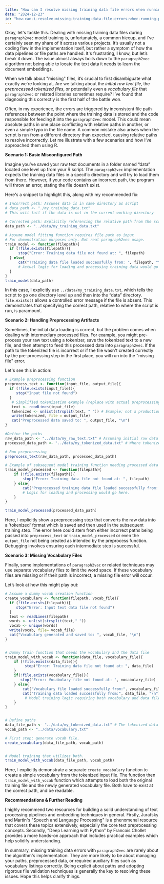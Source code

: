 ```yaml
---
title: "How can I resolve missing training data file errors when running paragraph2vec in R?"
date: "2024-12-23"
id: "how-can-i-resolve-missing-training-data-file-errors-when-running-paragraph2vec-in-r"
---
```


Okay, let's tackle this. Dealing with missing training data files during `paragraph2vec` model training is, unfortunately, a common hiccup, and I've certainly seen my share of it across various projects. It’s usually not a coding flaw in the implementation itself, but rather a symptom of how the data pipelines or file paths are handled. It's frustrating, I know, but let’s break it down. The issue almost always boils down to the `paragraph2vec` algorithm not being able to locate the text data it needs to learn the document embeddings.

When we talk about "missing" files, it’s crucial to first disambiguate what exactly we're looking at. Are we talking about the *initial raw text file*, the *preprocessed tokenized files*, or potentially even a *vocabulary file* that `paragraph2vec` or related libraries sometimes require? I’ve found that diagnosing this correctly is the first half of the battle won.

Often, in my experience, the errors are triggered by inconsistent file path references between the point where the training data is stored and the code responsible for feeding it into the `paragraph2vec` model. This could mean absolute paths in one place conflicting with relative paths in another, or even a simple typo in the file name. A common mistake also arises when the script is run from a different directory than expected, causing relative paths to resolve incorrectly. Let me illustrate with a few scenarios and how I’ve approached them using R.

**Scenario 1: Basic Misconfigured Path**

Imagine you’ve saved your raw text documents in a folder named “data” located one level up from your R script. The `paragraph2vec` implementation expects the training data files in a specific directory and will try to load them from there. However, if your code contains an incorrect path, the program will throw an error, stating the file doesn’t exist.

Here's a snippet to highlight this, along with my recommended fix:

```r
# Incorrect path: Assumes data is in same directory as script
# data_path <- "./my_training_data.txt"
# This will fail if the data is not in the current working directory

# Corrected path: Explicitly referencing the relative path from the script's location
data_path <- "../data/my_training_data.txt"

# Assume model fitting function requires file path as input
# For demonstration purposes only. Not real paragraph2vec usage.
train_model <- function(filepath){
  if (!file.exists(filepath)){
      stop("Error: Training data file not found at: ", filepath)
  } else{
      cat("Training data file loaded successfully from: ", filepath, "\n")
      # Actual logic for loading and processing training data would go here
  }
}
train_model(data_path)
```

In this case, I explicitly use `../data/my_training_data.txt`, which tells the script to go one directory level up and then into the “data” directory. `file.exists()` allows a controlled error message if the file is absent. This demonstrates that specifying the correct path, relative to where the script is run, is paramount.

**Scenario 2: Handling Preprocessing Artifacts**

Sometimes, the initial data loading is correct, but the problem comes when dealing with intermediary processed files. For example, you might pre-process your raw text using a tokenizer, save the tokenized text to a new file, and then attempt to feed this processed data into `paragraph2vec`. If the path to the tokenized file is incorrect or if the file wasn't created correctly by the pre-processing step in the first place, you will run into the "missing file" error.

Let's see this in action:

```r
# Example preprocessing function
preprocess_text <- function(input_file, output_file){
  if (!file.exists(input_file)){
     stop("Input file not found")
  }
   # Simplified tokenization example (replace with actual preprocessing)
   text <- readLines(input_file)
   tokenized <- unlist(strsplit(text, " ")) # Example; not a production tokenizer
   write(tokenized, file = output_file)
   cat("Preprocessed data saved to: ", output_file, "\n")
}

#Define the paths
raw_data_path <- "../data/my_raw_text.txt" # Assuming initial raw data
processed_data_path <- "../data/my_tokenized_data.txt" # Where tokenized data will be stored.

# Run preprocessing
preprocess_text(raw_data_path, processed_data_path)

# Example of subsequent model training function needing processed data
train_model_processed <- function(filepath){
    if (!file.exists(filepath)){
        stop("Error: Training data file not found at: ", filepath)
    } else{
        cat("Preprocessed training data file loaded successfully from: ", filepath, "\n")
        # Logic for loading and processing would go here.
    }
}

train_model_processed(processed_data_path)
```

Here, I explicitly show a preprocessing step that converts the raw data into a 'tokenized' format which is saved and then used in the subsequent training step. The error here could stem from either incorrect paths being passed into `preprocess_text` or `train_model_processed` or even the `output_file` not being created as intended by the preprocess function. Debugging involves ensuring each intermediate step is successful.

**Scenario 3: Missing Vocabulary Files**

Finally, some implementations of `paragraph2vec` or related techniques may use separate vocabulary files to limit the word space. If these vocabulary files are missing or if their path is incorrect, a missing file error will occur.

Let’s look at how this might play out:

```r
# Assume a dummy vocab creation function
create_vocabulary <- function(filepath, vocab_file){
  if (!file.exists(filepath)){
     stop("Error: Input text data file not found")
  }
  text <- readLines(filepath)
  words <- unlist(strsplit(text," "))
  vocab <- unique(words)
  write(vocab, file= vocab_file)
  cat("Vocabulary generated and saved to: ", vocab_file, "\n")
}


# Dummy train function that needs the vocabulary and the data file
train_model_with_vocab <- function(data_file, vocabulary_file){
    if (!file.exists(data_file)){
         stop("Error: Training data file not found at: ", data_file)
    }
    if(!file.exists(vocabulary_file)){
       stop("Error: Vocabulary file not found at: ", vocabulary_file)
    } else{
        cat("Vocabulary file loaded successfully from:", vocabulary_file, "\n")
        cat("Training data loaded successfully from:", data_file, "\n")
         # Model training logic requiring both vocabulary and data file would go here.
    }
}


# Define paths
data_file_path <- "../data/my_tokenized_data.txt" # The tokenized data from previous example
vocab_path <- "../data/vocabulary.txt"

# First step: generate vocab file.
create_vocabulary(data_file_path, vocab_path)


# Model training that utilizes both.
train_model_with_vocab(data_file_path, vocab_path)
```

Here, I explicitly demonstrate a separate `create_vocabulary` function to create a simple vocabulary from the tokenized input file. The function then `train_model_with_vocab` function which attempts to load both the original training file and the newly generated vocabulary file. Both have to exist at the correct path, and be readable.

**Recommendations & Further Reading**

I highly recommend two resources for building a solid understanding of text processing pipelines and embedding techniques in general. Firstly, Jurafsky and Martin's "Speech and Language Processing" is a phenomenal resource that covers these topics extensively, especially the core text preprocessing concepts. Secondly, "Deep Learning with Python" by Francois Chollet provides a more hands-on approach that includes practical examples which help solidify understanding.

In summary, missing training data errors with `paragraph2vec` are rarely about the algorithm's implementation. They are more likely to be about managing your paths, preprocessed data, or required auxiliary files such as vocabulary listings correctly. Being explicit about paths and adopting rigorous file validation techniques is generally the key to resolving these issues. Hope this helps clarify things.

